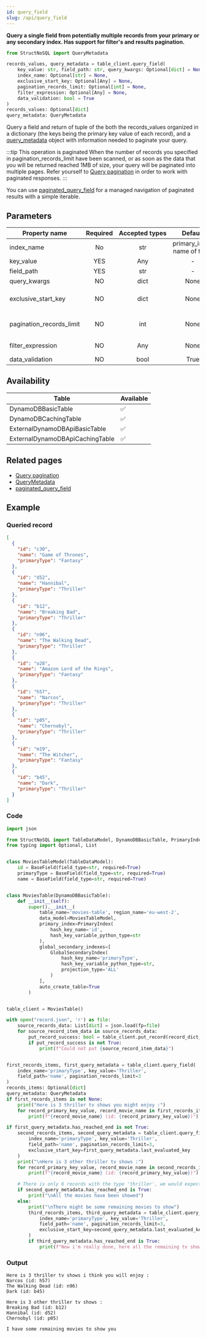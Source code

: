 ```yaml
---
id: query_field
slug: /api/query_field
---
```


**Query a single field from potentially multiple records from your primary or any secondary index. 
Has support for filter's and results pagination.**

```python
from StructNoSQL import QueryMetadata

records_values, query_metadata = table_client.query_field(
    key_value: str, field_path: str, query_kwargs: Optional[dict] = None,
    index_name: Optional[str] = None,
    exclusive_start_key: Optional[Any] = None,
    pagination_records_limit: Optional[int] = None,
    filter_expression: Optional[Any] = None, 
    data_validation: bool = True
) 
records_values: Optional[dict]
query_metadata: QueryMetadata
``` 

Query a field and return of tuple of the both the records_values organized in a dictionary (the keys being the primary key
value of each record), and a  [query_metadata](../api/QueryMetadata) object with information needed to paginate your query. 

:::tip This operation is paginated
When the number of records you specified in pagination_records_limit have been scanned, or as soon as the data that you
will be returned reached 1MB of size, your query will be paginated into multiple pages.
Refer yourself to [Query pagination](../basics/query_pagination) in order to work with paginated responses.
:::

You can use [paginated_query_field](../api/paginated_query_field.md) for a managed navigation of 
paginated results with a simple iterable.
 
## Parameters
| Property&nbsp;name | Required | Accepted&nbsp;types | Default | Description |
| ------------------ | :------: | :-----------------: | :-----: | :---------- |
| index_name | No | str | primary_index name of table | The index\_name of the primary or secondary index that will be used to find the record you want to perform the operation onto.
| key_value | YES | Any | - | The path expression to target the attribute to set/update in your record. See [Field path selectors](../basics/field_path_selectors.md)
| field_path | YES | str | - | The path expression to target the attribute to set/update in your record. See [Field path selectors](../basics/field_path_selectors.md)
| query_kwargs | NO | dict | None | Used to pass data to populate a field_path that contains keys. See example below :
| exclusive_start_key | NO | dict | None | The key object to start the query from. This is used in paginated queries, it should not be manually created but retrieved from the 'last_evaluated_key' attribute from the [query_metadata](../api/QueryMetadata) of your previous query operation.
| pagination_records_limit | NO | int | None | The numbers of records to scan before paginating the query. If None, the query will execute until all records matching the key_value have been scanned, or when the retrieved fields from the records exceed 1MB.
| filter_expression | NO | Any | None | Take and apply any condition from boto3.dynamodb.conditions. See : https://boto3.amazonaws.com/v1/documentation/api/latest/_modules/boto3/dynamodb/conditions.html
| data_validation | NO | bool | True | Whether data validation from your table model should be applied on the retrieved data. 
 
## Availability
| Table | Available |
| ----- | :-------- |
| DynamoDBBasicTable | ✅
| DynamoDBCachingTable | ✅
| ExternalDynamoDBApiBasicTable | ✅
| ExternalDynamoDBApiCachingTable | ✅

## Related pages
- [Query pagination](../basics/query_pagination)
- [QueryMetadata](../api/QueryMetadata)
- [paginated_query_field](../api/paginated_query_field)

## Example

### Queried record
```json
[
  {
    "id": "c30",
    "name": "Game of Thrones",
    "primaryType": "Fantasy"
  },
  {
    "id": "d52",
    "name": "Hannibal",
    "primaryType": "Thriller"
  },
  {
    "id": "b12",
    "name": "Breaking Bad",
    "primaryType": "Thriller"
  },
  {
    "id": "n96",
    "name": "The Walking Dead",
    "primaryType": "Thriller"
  },
  {
    "id": "o28",
    "name": "Amazon Lord of the Rings",
    "primaryType": "Fantasy"
  },
  {
    "id": "h57",
    "name": "Narcos",
    "primaryType": "Thriller"
  },
  {
    "id": "p05",
    "name": "Chernobyl",
    "primaryType": "Thriller"
  },
  {
    "id": "m19",
    "name": "The Witcher",
    "primaryType": "Fantasy"
  },
  {
    "id": "b45",
    "name": "Dark",
    "primaryType": "Thriller"
  }
]
```

### Code
```python
import json

from StructNoSQL import TableDataModel, DynamoDBBasicTable, PrimaryIndex, BaseField, QueryMetadata, GlobalSecondaryIndex
from typing import Optional, List


class MoviesTableModel(TableDataModel):
    id = BaseField(field_type=str, required=True)
    primaryType = BaseField(field_type=str, required=True)
    name = BaseField(field_type=str, required=True)


class MoviesTable(DynamoDBBasicTable):
    def __init__(self):
        super().__init__(
            table_name='movies-table', region_name='eu-west-2',
            data_model=MoviesTableModel,
            primary_index=PrimaryIndex(
                hash_key_name='id',
                hash_key_variable_python_type=str
            ),
            global_secondary_indexes=[
                GlobalSecondaryIndex(
                    hash_key_name='primaryType',
                    hash_key_variable_python_type=str,
                    projection_type='ALL'
                )
            ],
            auto_create_table=True
        )


table_client = MoviesTable()

with open("record.json", 'r') as file:
    source_records_data: List[dict] = json.load(fp=file)
    for source_record_item_data in source_records_data:
        put_record_success: bool = table_client.put_record(record_dict_data=source_record_item_data)
        if put_record_success is not True:
            print(f"Could not put {source_record_item_data}")


first_records_items, first_query_metadata = table_client.query_field(
    index_name='primaryType', key_value='Thriller',
    field_path='name', pagination_records_limit=3
)
records_items: Optional[dict]
query_metadata: QueryMetadata
if first_records_items is not None:
    print("Here is 3 thriller tv shows you might enjoy :")
    for record_primary_key_value, record_movie_name in first_records_items.items():
        print(f"{record_movie_name} (id: {record_primary_key_value})")

if first_query_metadata.has_reached_end is not True:
    second_records_items, second_query_metadata = table_client.query_field(
        index_name='primaryType', key_value='Thriller',
        field_path='name', pagination_records_limit=3,
        exclusive_start_key=first_query_metadata.last_evaluated_key
    )
    print("\nHere is 3 other thriller tv shows :")
    for record_primary_key_value, record_movie_name in second_records_items.items():
        print(f"{record_movie_name} (id: {record_primary_key_value})")

    # There is only 6 records with the type 'thriller', we would expect to have reached the end of the records to scan, but when a query stop's right at the last record, it will not be considered as reaching the end. We must exceed the last record
    if second_query_metadata.has_reached_end is True:
        print("\nAll the movies have been showed")
    else:
        print("\nThere might be some remaining movies to show")
        third_records_items, third_query_metadata = table_client.query_field(
            index_name='primaryType', key_value='Thriller',
            field_path='name', pagination_records_limit=3,
            exclusive_start_key=second_query_metadata.last_evaluated_key
        )
        if third_query_metadata.has_reached_end is True:
            print(f"Now i'm really done, here all the remaining tv shows : {third_records_items}")

```

### Output
```
Here is 3 thriller tv shows i think you will enjoy :
Narcos (id: h57)
The Walking Dead (id: n96)
Dark (id: b45)

Here is 3 other thriller tv shows :
Breaking Bad (id: b12)
Hannibal (id: d52)
Chernobyl (id: p05)

I have some remaining movies to show you
```
        
 